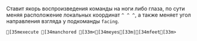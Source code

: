 Ставит якорь воспроизведения команды на ноги либо глаза, по сути меняя расположение локальных координат `^ ^ ^`, а также меняет угол направления взгляда у подкоманды `facing`.
```ansi
[35mexecute [34manchored [33m<[34meyes[33m|[34mfeet[33m>
```